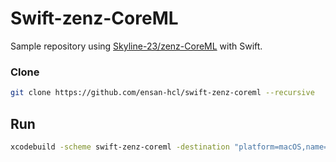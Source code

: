 # Swift-zenz-CoreML

Sample repository using [Skyline-23/zenz-CoreML](https://github.com/Skyline-23/zenz-CoreML) with Swift.

### Clone

```bash
git clone https://github.com/ensan-hcl/swift-zenz-coreml --recursive
```

## Run

```bash
xcodebuild -scheme swift-zenz-coreml -destination "platform=macOS,name=Any Mac" test
```

